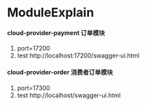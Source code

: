 # ModuleExplain

#### cloud-provider-payment  订单模块  
1. port=17200
2. test http://localhost:17200/swagger-ui.html

#### cloud-provider-order 消费者订单模块
1. port=17300
2. test http://localhost/swagger-ui.html